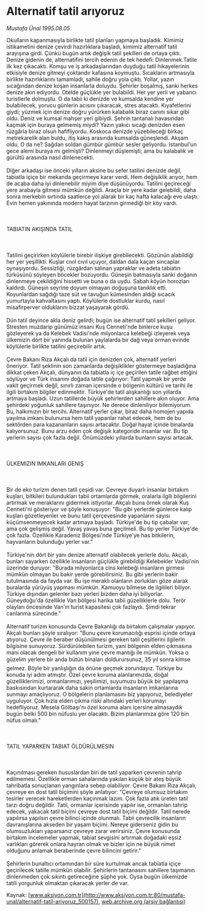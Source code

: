 # Alternatif tatil arıyoruz

*Mustafa Ünal 1995.08.05*

<div class="pNewsDetailMainContent" itemprop="articleBody">
 Okulların kapanmasıyla birlikte tatil planları yapmaya başladık. Kimimiz istikametini denize çevirdi hazırlıklara başladı, kimimiz alternatif tatil arayışına girdi. Çünkü bugün artık değişik tatil şekilleri de ortaya çıktı. Denize gidenin de, alternatifini tercih edenin de tek hedefi: Dinlenmek.Tatile ilk kez çıkacaktı. Komşu ve iş arkadaşlarından duyduğu tatil hikayelerinin etkisiyle denize gitmeyi çoktandır kafasına koymuştu. Sıcakların artmasıyla birlikte hazırlıklarını tamamladı, sahile doğru yola çıktı. Yollar, yazın sıcağından denize koşan insanlarla doluydu. Şehirler boşalmış, sanki herkes denize akın ediyordu. Otelde güçlükle yer bulabildi. Her yer  yerli ve yabancı turistlerle dolmuştu. O da tabii ki denizde ve kumsalda kendine yer bulabilecek, yorucu günlerin acısını çıkaracak, stres atacaktı. Kıyafetlerini giydi; yüzmek için denize doğru yürürken kalabalık biraz canını sıkar gibi oldu. Deniz ve kumsal mahşer yeri gibiydi. Şehrin tantanalı havasından kaçmak için buraya gelmemiş miydi? Yazın yakıcı sıcağı denizden esen rüzgârla biraz olsun hafifliyordu. Koskoca denizde yüzebileceği birkaç metrekarelik alan buldu, itiş kakış arasında kumsalda güneşlendi. Akşam oldu. O da ne? Sağdan soldan  gümbür gümbür sesler geliyordu. Istanbul'un gece alemi buraya mı gelmişti? Dinlenmeyi düşlemişti; ama bu kalabalık ve gürültü arasında nasıl dinlenecekti.
 <br/>
 <br/>
 Diğer arkadaşı ise önceki yılların aksine bu sefer tatilini denizde değil, tabiatla içiçe bir mekanda geçirmeye karar verdi. Hem değişiklik arıyor, hem de acaba daha iyi dinlenebilir miyim diye düşünüyordu. Tatilini geçireceği yere arabayla gitmesi mümkün değildi. Araçla bir yere kadar gelebildi, daha sonra merkebin sırtında saatlerce yol alarak bir kaç hafta kalacağı eve ulaştı. Evin hemen yakınında modern hayat tarzının girmediği bir köy vardı.
 <br/>
 <br/>
 <br/>
 <br/>
 TABIATIN AKIŞINDA TATIL
 <br/>
 <br/>
 <br/>
 <br/>
 Tatilini geçirirken köylülerle birebir ilişkiye girebilecekti. Gözünün alabildiği her yer yeşillikti. Kuşlar cıvıl cıvıl uçuyor, daldan dala kaçan sincaplar oynaşıyordu. Sessizliği, rüzgârdan salınan yapraklar ve adeta tabiatın türküsünü söyleyen böcekler bozuyordu. Güneşin batmasıyla sanki doğanın dinlenmeye çekildiğini hissetti ve buna o da uydu. Sabah köyün horozları kaldırdı. Güneşin seyrine doyum olmayan doğuşuna tanıklık etti. Koyunlardan sağdığı taze süt ve tavuğun kümesinden aldığı sıcacık yumurtayla kahvaltasını yaptı. Köylülerle dostluklar kurdu, nasıl misafirperver olduklarını bizzat yaşayarak gördü.
 <br/>
 <br/>
 Dün tatil deyince akla deniz gelirdi; bugün ise alternatif tatil şekilleri geliyor. Stresten muzdarip günümüz insanı Kuş Cenneti'nde binlerce kuşu gözleyerek ya da Kelebek Vadisi'nde milyonlarca kelebeği izleyerek veya ülkemizin dört bir yanında bulunan yaylalarda bir dağ veya orman evinde köylülerle birlikte tatilini geçirebilir artık.
 <br/>
 <br/>
 Çevre Bakanı Rıza Akçalı da tatil için denizden çok, alternatif yerleri öneriyor. Tatil şeklinin son zamanlarda değişiklikler göstermeye başladığına dikkat çeken Akçalı, dünyanın da tabiatla iç içe geçirilen tatile rağbet ettiğini söylüyor ve Türk insanını doğada tatile çağırıyor: Tatil yapmak bir yerde vakit geçirmek değil, sınırlı  zaman içersinde o bölgenin kültürü ve tarihi ile ilgili birtakım bilgiler edinmektir. Türkiye'de tatil alışkanlığı son yıllarda artmaya başladı. Uzun tatillerde büyük şehirlerden sahillere akın oluyor. Ama şehirdeki yoğunluk sahillere taşınıyor. Ne derece dinleniliyor bilemiyorum. Bu, halkımızın bir tercihi. Alternatif yerler çıkar, biraz daha homojen yapıda yayılma imkanı bulunursa hem tatil yapanlar rahat edecek, hem de bu sektörden para kazananların sayısı artacaktır. Doğal hayat içinde binalarda kalıyorsunuz. Bunu arzu eden çok değişik kategoride insanlar var. Bu tip yerlerin sayısı çok fazla değil. Önümüzdeki yıllarda bunların sayısı artacak.
 <br/>
 <br/>
 <br/>
 <br/>
 ÜLKEMIZIN IMKANLARI GENIŞ
 <br/>
 <br/>
 <br/>
 <br/>
 Bir de eko turizm denen tatil çeşidi var. Çevreye duyarlı insanlar birtakım kuşları, bitkileri bulundukları tabii ortamlarda görmek, oralarla ilgili bilgilerini artırmak ve meraklarını gidermek istiyorlar. Akçalı buna örnek olarak Kuş Cenneti'ni gösteriyor ve şöyle konuşuyor: "Bu gibi yerlerde günlerce kalıp kuşları gözetleyenler ve bunu tatil çerçevesinde yapanların sayısı küçümsenmeyecek kadar artmaya başladı. Türkiye'de bu tip çabalar var; ama çok gelişmiş değil. Yavaş yavaş buna geçilmeli. Bu tip yerler Türkiye'de çok fazla. Özellikle Karadeniz Bölgesi'nde Türkiye'ye has bitkilerin, hayvanların bulunduğu yerler var."
 <br/>
 <br/>
 Türkiye'nin dört bir yanı denize alternatif olabilecek yerlerle dolu. Akçalı, bunları sayarken özellikle insanların güçlükle girebildiği Kelebekler Vadisi'nin üzerinde duruyor: "Burada milyonlarca cins kelebeği insanların girmesi mümkün olmayan bu bakir yerde görebilirsiniz. Bu gibi yerlerin bakir tutulmasında da fayda var. Bu işe meraklı olanların zorlukları göze alarak buralarda yürüyüş yapması mümkün. Kamuoyu bilmese de ilgilileri biliyor. Türkiye dışından gelenler bazı yerleri bizden daha iyi biliyorlar. Güneydoğu'da özellikle Van bölgesi harika tabii güzelliklerle dolu. Terör olayları öncesinde Van'ın turist kapasitesi çok fazlaydı. Şimdi tekrar canlanma sürecinde."
 <br/>
 <br/>
 Alternatif turizm konusunda Çevre Bakanlığı da birtakım çalışmalar yapıyor. Akçalı bunları şöyle sıralıyor: "Bunu çevre korumacılığı esprisi içinde ortaya atıyoruz. Çevre ile beraber düşünülmesi gereken tatil çeşitlerini ilgilerin bilgisine sunuyoruz. Sürdürülebilen turizm, yani bölgenin elden çıkmasına mani olacak dengeli bir kullanım yine çevre mantığı ile mümkün. Yoksa o güzelim yerlere bir anda bütün binaları doldurursunuz, 35 yıl sonra kimse gelmez. Böyle bir yanlışlığın da önüne geçmek zorundayız. Türkiye bu konuda iyi adım atmıştır. Özel çevre koruma alanlarımızda, doğal güzelliklerimizi, ormanlarımızı, yeşilimizi, suyumuzu  büyük bir yapılaşma baskısından kurtararak daha sakin ortamlarda insanların imkanlarına sunmayı amaçlıyoruz. O bölgelerin planlamasını biz yapıyoruz, belediyeler uyguluyor. Çok hızla elden çıkma riski altındaki yerleri korumayı hedefliyoruz. Mesela Gölbaşı'nı özel koruma alanı içersine almasaydık bugün belki 500 bin nüfuslu yer olacaktı. Bizim planlarımıza göre 120 bin nüfus olmalı."
 <br/>
 <br/>
 <br/>
 <br/>
 TATIL YAPARKEN TABIAT ÖLDÜRÜLMESIN
 <br/>
 <br/>
 <br/>
 <br/>
 Kaçınılması gereken hususlardan biri de tatil yaparken çevrenin tahrip edilmemesi. Özellikle orman sahalarında yakılan küçük bir ateş büyük tahribatla sonuçlanan yangınlara sebep olabiliyor. Çevre Bakanı Rıza Akçalı, çevreye en dost tatil biçimini şöyle anlatıyor: "Çevreye olumsuz birtakım tesirler verecek hareketlerden kaçınmak lazım. Çok fazla atık üreten tatil tarzı doğru değildir. Tatil, ormanlar içerisinde yapılır ise, ormanları tahrip edecek, yakacak tatil biçimi çevreye dost tatil biçimi değildir. Tatil nerede yapılırsa yapılsın çevre bilinci içinde olunmalı. Tabii çevrecilik insanların davranışlarına akseden bir yaşam biçimi. Nereye giderseniz gidin bu olumsuzlukları yaparsanız çevreye zarar verirsiniz. Çevre konusunda birtakım incelemeler yapmak, tabiat sevgisini artırmak doğadaki eşsiz varlıkları görerek onlara hayran olmak ve bizler için ne büyük nimet olduğunu anlamak beraberinde çevre bilincini getirir."
 <br/>
 <br/>
 Şehirlerin bunaltıcı ortamından bir süre kurtulmak ancak tabiatla içiçe geçirilecek tatille mümkün olabilir.  Şehirlerin tantanasını sahillere taşımanın dinlenmeden çok sıkıntı getireceğine şüphe yok. Oysa bugün ülkemizde tatili yorgunluk olmaktan çıkaracak yerler de var.
 <br/>
</div>


Kaynak: [www.aksiyon.com.tr](http://www.aksiyon.com.tr:80/mustafa-unal/alternatif-tatil-ariyoruz_500157), [web.archive.org (arşiv bağlantısı)](http://web.archive.org/web/20150711045502/http://www.aksiyon.com.tr:80/mustafa-unal/alternatif-tatil-ariyoruz_500157)
